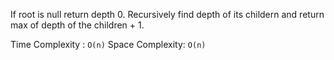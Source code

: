 If root is null return depth 0. Recursively find depth of its childern and return max of depth of the children + 1.

Time Complexity : `O(n)`
Space Complexity: `O(n)`